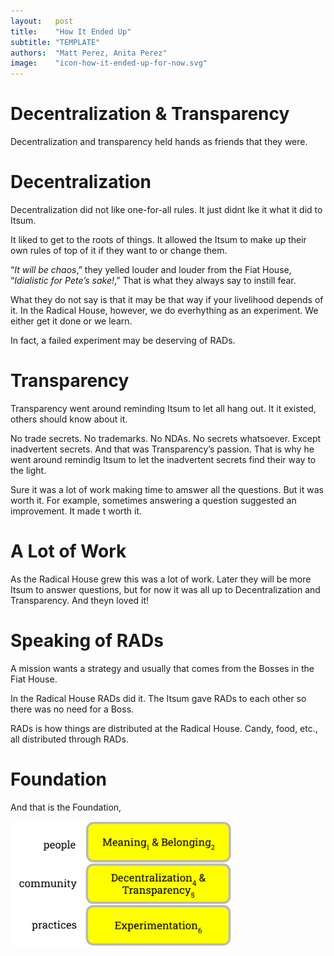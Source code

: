 ```yaml
---
layout:   post
title:    "How It Ended Up"
subtitle: "TEMPLATE"
authors:  "Matt Perez, Anita Perez"
image:    "icon-how-it-ended-up-for-now.svg"
---
```


<div style='display:none; '>
 <p>Their story ended up. For now.</p>
</div>

<h1>Decentralization & Transparency</h1>
 <p>Decentralization and transparency held hands as friends that they were.</p>

<h1>Decentralization</h1>
 <p>Decentralization did not like one-for-all rules. It just didnt lke it what it did to Itsum.</p>
 <p>It liked to get to the roots of things. It allowed the Itsum to make up their own rules of top of it if they want to or change them.</p>
 <p>&ldquo;<em>It will be chaos</em>,&rdquo; they yelled louder and louder from the Fiat House, &ldquo;<em>Idialistic for Pete&rsquo;s sake!</em>,&rdquo; That is what they always say to instill fear.</p>
 <p>What they do not say is that it may be that way if your livelihood depends of it. In the Radical House, however, we do everhything as an experiment. We either get it done or we learn.</p>
 <p>In fact, a failed experiment may be deserving of RADs.</p>

<h1>Transparency</h1>
 <p>Transparency went around reminding Itsum to let all hang out. It it existed, others should know about it.</p>
 <p>No trade secrets. No trademarks. No NDAs. No secrets whatsoever. Except inadvertent secrets. And that was Transparency&rsquo;s passion. That is why he went around remindig Itsum to let the inadvertent secrets find their way to the light.</p>
 <p>Sure it was a lot of work making time to amswer all the questions. But it was worth it. For example, sometimes answering a question suggested an improvement. It made t worth it.</p>


<h1>A Lot of Work</h1>
 <p>As the Radical House grew this was a lot of work. Later they will be more Itsum to answer questions, but for now it was all up to Decentralization and Transparency. And theyn loved it!</p>

<h1>Speaking of RADs</h1>
 <p>A mission wants a strategy and usually that comes from the Bosses in the Fiat House.</p>
 <p>In the Radical House RADs did it. The Itsum gave RADs to each other so there was no need for a Boss.</p>
 <p>RADs is how things are distributed at the Radical House. Candy, food, etc., all distributed through RADs.</p>

<h1>Foundation</h1>
 <p>And that is the Foundation,
  <div class='_center'>
   <img
    src='/assets/img/pic-the-radical-foundation-with-numbers.svg'
    width='70%'
    alt=''>
  </div>
